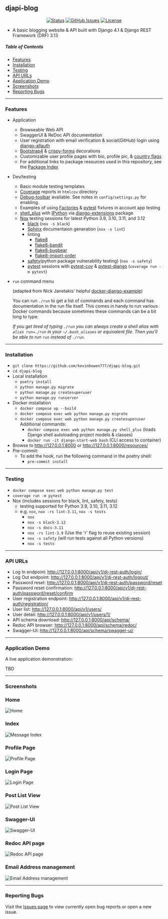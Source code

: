 ## djapi-blog

<div align="center">

  [![Status](https://img.shields.io/badge/status-active-success.svg)]()
  [![GitHub Issues](https://img.shields.io/github/issues/kevinbowen777/djapi-blog.svg)](https://github.com/kevinbowen777/djapi-blog/issues)
  [![License](https://img.shields.io/badge/license-MIT-blue.svg)](/LICENSE)

</div>

 - A basic blogging website & API built with Django 4.1 & Django REST Framework (DRF) 3.13

##### Table of Contents
 - [Features](#features)
 - [Installation](#installation)
 - [Testing](#testing)
 - [API URLs](#api-urls)
 - [Application Demo](#application-demo)
 - [Screenshots](#screenshots)
 - [Reporting Bugs](#reporting-bugs)

---

### Features
 - Application
     - Browseable Web API
     - SwaggerUI & ReDoc API documentation
     - User registration with email verification & social(GitHub) login using [django-allauth](https://pypi.org/project/django-allauth/)
     - [Bootstrap4](https://pypi.org/project/django-bootstrap4/) & [crispy-forms](https://pypi.org/project/django-crispy-forms/) decorations
     - Customizable user profile pages with bio, profile pic, & [country flags](https://pypi.python.org/pypi/django-countries)
     - For additional links to package resources used in this repository, see the [Package Index](docs/package_index.md)
 - Dev/testing
     - Basic module testing templates
     - [Coverage](https://pypi.org/project/coverage/) reports in `htmlcov` directory
     - [Debug-toolbar](https://pypi.org/project/django-debug-toolbar/) available. See notes in `config/settings.py` for enabling.
     - Examples of using [Factories](https://pypi.org/project/factory-boy/) & [pytest](https://pypi.org/project/pytest/) fixtures in account app testing
     - [shell_plus](https://django-extensions.readthedocs.io/en/latest/shell_plus.html) with [IPython](https://pypi.org/project/ipython/) via [django-extensions](https://pypi.python.org/pypi/django-extensions/) package
     - [Nox](https://pypi.org/project/nox/) testing sessions for latest Python 3.9, 3.10, 3.11, and 3.12 
         - [black](https://pypi.org/project/black/) (`nox -s black`)
         - [Sphinx](https://pypi.org/project/Sphinx/) documentaion generation (`nox -s lint`)
         - linting
             - [flake8](https://pypi.org/project/flake8/)
             - [flake8-bandit](https://pypi.org/project/flake8-bandit/)
             - [flake8-bugbear](https://pypi.org/project/flake8-bugbear/)
             - [flake8-import-order](https://pypi.org/project/flake8-import-order/)
         - [safety](https://pypi.org/project/safety/)(python package vulnerability testing) (`nox -s safety`)
         - [pytest](https://docs.pytest.org/en/latest/) sessions with
           [pytest-cov](https://pypi.org/project/pytest-cov/) &
           [pytest-django](https://pypi.org/project/pytest-django/) (`coverage run -m pytest`) 
  - `run` command menu
      
    (adapted from Nick Janetakis' helpful [docker-django-example](https://github.com/nickjj/docker-django-example))
      
    You can run `./run` to get a list of commands and each command has documentation in the run file itself. This comes in handy to run various Docker commands because sometimes these commands can be a bit long to type. 
      
    *If you get tired of typing `./run` you can always create a shell alias with
`alias run=./run` in your `~/.bash_aliases` or equivalent file. Then you'll be
able to run `run` instead of `./run`.*  

---

### Installation
 - `git clone https://github.com/kevinbowen777/djapi-blog.git`
 - `cd djapi-blog`
 - Local installation
     - `poetry install`
     - `python manage.py migrate`
     - `python manage.py createsuperuser`
     - `python manage.py runserver`
 - Docker installation
     - `docker compose up --build`
     - `docker compose exec web python manage.py migrate`
     - `docker compose exec web python manage.py createsuperuser`
     Additional commands:
       - `docker compose exec web python manage.py shell_plus`
         (loads Django shell autoloading project models & classes)
       - `docker run -it django-start-web bash`
         (CLI access to container)
 - Browse to http://127.0.0.1:8000 or http://127.0.0.1:8000/resources/
 - Pre-commit:
     - To add the hook, run the following command in the poetry shell:
         - `pre-commit install`

---

### Testing
 - `docker compose exec web python manage.py test`
 - `coverage run -m pytest`
 - Nox (includes sessions for black, lint, safety, tests)
     - testing supported for Python 3.9, 3.10, 3.11, 3.12
     - e.g. `nox`, `nox -rs lint-3.11`, `nox -s tests`
       - `nox`
       - `nox -s black-3.12`
       - `nox -s docs-3.11`
       - `nox -rs lint-3.9` (Use the 'r' flag to reuse existing session)
       - `nox -s safety` (will run tests against all Python versions)
       - `nox -s tests`

---

### API URLs
 - Log In endpoint:
    http://127.0.0.1:8000/api/v1/dj-rest-auth/login/
 - Log Out endpoint:
    http://127.0.0.1:8000/api/v1/dj-rest-auth/logout/
 - Password reset:
    http://127.0.0.1:8000/api/v1/dj-rest-auth/password/reset
 - Password reset confirmation:
    http://127.0.0.1:8000/api/v1/dj-rest-auth/password/reset/confirm
 - User registration endpoint:
    http://127.0.0.1:8000/api/v1/dj-rest-auth/registration/
 - User list:
    http://127.0.0.1:8000/api/v1/users/
 - User detail:
    http://127.0.0.1:8000/api/v1/users/1/
 - API schema download:
    http://127.0.0.1:8000/api/schema/
 - Redoc API browser:
    http://127.0.0.1:8000/api/schema/redoc/
 - Swagger-UI:
    http://127.0.0.1:8000/api/schema/swagger-ui/

---

### Application Demo
A live application demonstration:

TBD

---

### Screenshots

### Home
![Home](images/djapi-blog_home.png)

### Index
![Message Index](images/djapi-blog_index.png)

### Profile Page
![Profile Page](images/djapi-blog_profile-page.png)

### Login Page
![Login Page](images/djapi-blog_sign-in.png)

### Post List View
![Post List View](images/djapi-blog_post-list-view.png)

### Swagger-UI
![Swagger-UI](images/djapi-blog_swagger-ui.png)

### Redoc API page
![Redoc API page](images/djapi-blog_redoc-ui.png)

### Email Address management
![Email Address management](images/djapi-blog_email-addresses.png)

---

### Reporting Bugs

   Visit the [Issues page](https://github.com/kevinbowen777/djapi-blog/issues)
      to view currently open bug reports or open a new issue.
